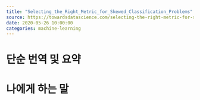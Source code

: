 ```yaml
---
title: "Selecting_the_Right_Metric_for_Skewed_Classification_Problems"
source: https://towardsdatascience.com/selecting-the-right-metric-for-skewed-classification-problems-6e0a4a6167a7
date: 2020-05-26 10:00:00
categories: machine-learning
---
```

<h1>단순 번역 및 요약</h1>

<h1>나에게 하는 말</h1>
